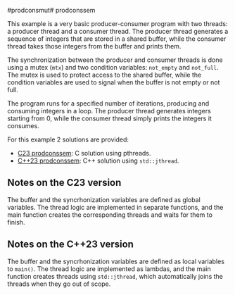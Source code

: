 #prodconsmut# prodconssem

This example is a very basic producer-consumer program with two threads: a
producer thread and a consumer thread. The producer thread generates a sequence
of integers that are stored in a shared buffer, while the consumer thread takes
those integers from the buffer and prints them.

The synchronization between the producer and consumer threads is done using a
mutex (`mtx`) and two condition variables: `not_empty` and `not_full`. The mutex
is used to protect access to the shared buffer, while the condition variables
are used to signal when the buffer is not empty or not full.

The program runs for a specified number of iterations, producing and consuming
integers in a loop. The producer thread generates integers starting from 0,
while the consumer thread simply prints the integers it consumes.

For this example 2 solutions are provided:

- [C23 prodconssem](../c23/prodconssem/main.c): C solution using pthreads.
- [C++23 prodconssem](../cpp23/prodconssem/main.cpp): C++ solution using
  `std::jthread`.

## Notes on the C23 version

The buffer and the syncrhonization variables are defined as global variables.
The thread logic are implemented in separate functions, and the main function
creates the corresponding threads and waits for them to finish.

## Notes on the C++23 version

The buffer and the syncrhonization variables are defined as local variables to
`main()`. The thread logic are implemented as lambdas, and the main function
creates threads using `std::jthread`, which automatically joins the threads when
they go out of scope.